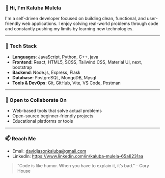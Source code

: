 ### 👋 Hi, I'm Kaluba Mulela

I'm a self-driven developer focused on building clean, functional, and user-friendly web applications. I enjoy solving real-world problems through code and constantly pushing my limits by learning new technologies.

---

### 🚀 Tech Stack

- **Languages**: JavaScript, Python, C++, java
- **Frontend**: React, HTML5, SCSS, Tailwind CSS, Material UI, next, bootstrap
- **Backend**: Node.js, Express, Flask
- **Database**: PostgreSQL, MongoDB, Mysql
- **Tools & DevOps**: Git, GitHub, Vite, VS Code, Postman

---

### 🤝 Open to Collaborate On

- Web-based tools that solve actual problems
- Open-source beginner-friendly projects
- Educational platforms or tools

---

### 📫 Reach Me

- Email: davidjasonkaluba@gmail.com
- LinkedIn: https://www.linkedin.com/in/kaluba-mulela-65a8231aa

> “Code is like humor. When you have to explain it, it’s bad.” – Cory House
